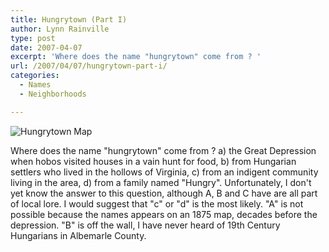 ```yaml
---
title: Hungrytown (Part I)
author: Lynn Rainville
type: post
date: 2007-04-07
excerpt: 'Where does the name "hungrytown" come from ? '
url: /2007/04/07/hungrytown-part-i/
categories:
  - Names
  - Neighborhoods

---
```


![Hungrytown Map](/media/2007/04/hungrytownmap.jpg)

Where does the name "hungrytown" come from ? a) the Great Depression when hobos
visited houses in a vain hunt for food, b) from Hungarian settlers who lived in
the hollows of Virginia, c) from an indigent community living in the area, d)
from a family named "Hungry". Unfortunately, I don't yet know the answer to this
question, although A, B and C have are all part of local lore. I would suggest
that "c" or "d" is the most likely. "A" is not possible because the names
appears on an 1875 map, decades before the depression. "B" is off the wall, I
have never heard of 19th Century Hungarians in Albemarle County.
